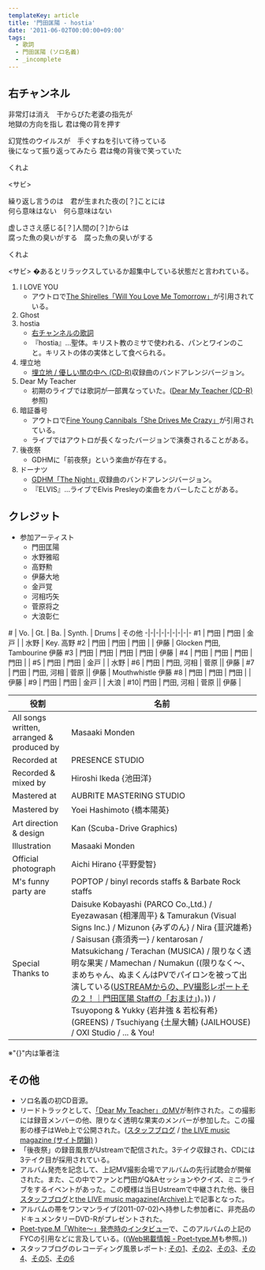 ```yaml
---
templateKey: article
title: '門田匡陽 - hostia'
date: '2011-06-02T00:00:00+09:00'
tags:
  - 歌詞
  - 門田匡陽 (ソロ名義)
  - _incomplete
---
```

## 右チャンネル

非常灯は消え　干からびた老婆の指先が<br>
地獄の方向を指し 君は俺の背を押す

幻覚性のウイルスが　手ぐすねを引いて待っている<br>
後になって振り返ってみたら 君は俺の背後で笑っていた

くれよ

<サビ>

繰り返し言うのは　君が生まれた夜の[？]ことには<br>
何ら意味はない　何ら意味はない

虚しささえ感じる[？]人間の[？]からは<br>
腐った魚の臭いがする　腐った魚の臭いがする

くれよ

<サビ>
�あるとリラックスしているか超集中している状態だと言われている。
1. I LOVE YOU
   * アウトロで[The Shirelles「Will You Love Me Tomorrow」](https://www.youtube.com/results?search_query=Will+You+Love+Me+Tomorrow)が引用されている。
1. Ghost
1. hostia
   * [右チャンネルの歌詞](http://monden-info.hatenablog.com/entry/2011/06/02/000000_1)
   * 『hostia』…聖体。キリスト教のミサで使われる、パンとワインのこと。キリストの体の実体として食べられる。
1. 埋立地
   * [埋立地 / 優しい闇の中へ (CD-R)](http://monden-info.hatenablog.com/entry/2010/10/23/000001)収録曲のバンドアレンジバージョン。
1. Dear My Teacher
   * 初期のライブでは歌詞が一部異なっていた。([Dear My Teacher (CD-R)](http://monden-info.hatenablog.com/entry/2010/07/25/000000_1)参照)
1. 暗証番号
   * アウトロで[Fine Young Cannibals「She Drives Me Crazy」](https://www.youtube.com/results?search_query=Fine+Young+Cannibals+She+Drives+Me+Crazy)が引用されている。
   * ライブではアウトロが長くなったバージョンで演奏されることがある。
1. 後夜祭
   * GDHMに「前夜祭」という楽曲が存在する。
1. ドーナツ
   * [GDHM「The Night」](http://monden-info.hatenablog.com/entry/2010/01/27/000000_2)収録曲のバンドアレンジバージョン。
   * 『ELVIS』…ライブでElvis Presleyの楽曲をカバーしたことがある。

## クレジット

* 参加アーティスト
   * 門田匡陽
   * 水野雅昭
   * 高野勲
   * 伊藤大地
   * 金戸覚
   * 河相巧矢
   * 菅原将之
   * 大浪彰仁

\#  | Vo.  | Gt.  | Ba.  | Synth. | Drums | その他
-|-|-|-|-|-|-|-|-
\#1 | 門田 | 門田 | 金戸 |      | 水野 | Key. 高野
\#2 | 門田 | 門田 | 門田 |      | 伊藤 | Glocken 門田, Tambourine 伊藤
\#3 | 門田 | 門田 | 門田 | 門田 | 伊藤 |
\#4 | 門田 | 門田 | 門田 | 門田 |      |
\#5 | 門田 | 門田 | 金戸 |      | 水野 |
\#6 | 門田 | 門田, 河相 | 菅原 || 伊藤 |
\#7 | 門田 | 門田, 河相 | 菅原 || 伊藤 | Mouthwhistle 伊藤
\#8 | 門田 | 門田 | 門田 |      | 伊藤 | 
\#9 | 門田 | 門田 | 金戸 |      | 大浪 |
\#10| 門田 | 門田, 河相 | 菅原 || 伊藤 |

役割 | 名前
-|-
All songs written, arranged & produced by | Masaaki Monden
Recorded at | PRESENCE STUDIO
Recorded & mixed by | Hiroshi Ikeda {池田洋}
Mastered at | AUBRITE MASTERING STUDIO
Mastered by | Yoei Hashimoto {橋本陽英}
Art direction & design | Kan (Scuba-Drive Graphics)
Illustration | Masaaki Monden
Official photograph | Aichi Hirano {平野愛智}
M's funny party are | POPTOP / binyl records staffs & Barbate Rock staffs
Special Thanks to | Daisuke Kobayashi (PARCO Co.,Ltd.) / Eyezawasan {相澤周平} & Tamurakun (Visual Signs Inc.) / Mizunon {みずのん} / Nira {韮沢雄希} / Saisusan {斎須秀一} / kentarosan / Matsukichang / Terachan (MUSICA) / 限りなく透明な果実 / Mamechan / Numakun ((限りなく～、まめちゃん、ぬまくんはPVでパイロンを被って出演している([USTREAMからの、PV撮影レポートその２！｜門田匡陽 Staffの「おまけ」](http://ameblo.jp/gdhm-staff/entry-10874508275.html))。)) / Tsuyopong & Yukky {岩井強 & 若松有希} (GREENS) / Tsuchiyang {土屋大輔} (JAILHOUSE) / OXI Studio / ... & You!

※"{}"内は筆者注

## その他

* ソロ名義の初CD音源。
* リードトラックとして、[「Dear My Teacher」のMV](https://www.youtube.com/watch?v=tkDPh-SSDjE)が制作された。この撮影には録音メンバーの他、限りなく透明な果実のメンバーが参加した。この撮影の様子はWeb上で公開された。([スタッフブログ](http://ameblo.jp/gdhm-staff/entry-10874508275.html) / [the LIVE music magazine (サイト閉鎖)](http://www.thelivemusic.jp/feature/monden-feature/monden_02/) )
* 「後夜祭」の録音風景がUstreamで配信された。3テイク収録され、CDには3テイク目が採用されている。
* アルバム発売を記念して、上記MV撮影会場でアルバムの先行試聴会が開催された。また、この中でファンと門田がQ&Aセッションやクイズ、ミニライブをするイベントがあった。この模様は当日Ustreamで中継された他、後日[スタッフブログ](http://ameblo.jp/gdhm-staff/entry-10886056557.html)と[the LIVE music magazine(Archive)](http://web.archive.org/web/20110602051621/http://www.thelivemusic.jp/feature/monden-feature/monden_03/)上で記事となった。
* アルバムの帯をワンマンライブ(2011-07-02)へ持参した参加者に、非売品のドキュメンタリーDVD-Rがプレゼントされた。
* [Poet-type.M「White～」発売時のインタビュー](http://diskunion.net/jp/ct/news/article/2/40196 "10/2発売 Poet-type.Mインタビュー | diskunion.net")で、このアルバムの上記のFYCの引用などに言及している。(([Web掲載情報 - Poet-type.M](http://monden-info.hatenablog.com/entry/2016/01/13/042932#ptm)も参照。))
* スタッフブログのレコーディング風景レポート: [その1](http://ameblo.jp/gdhm-staff/entry-10790245118.html)、[その2](http://ameblo.jp/gdhm-staff/entry-10792124201.html)、[その3](http://ameblo.jp/gdhm-staff/entry-10797446714.html)、[その4](http://ameblo.jp/gdhm-staff/entry-10798882996.html)、[その5](http://ameblo.jp/gdhm-staff/entry-10805430611.html)、[その6](http://ameblo.jp/gdhm-staff/entry-10820356613.html)
